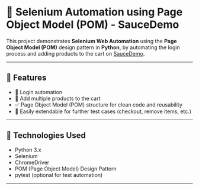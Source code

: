 # 🧪 Selenium Automation using Page Object Model (POM) - SauceDemo

This project demonstrates **Selenium Web Automation** using the **Page Object Model (POM)** design pattern in **Python**, by automating the login process and adding products to the cart on [SauceDemo](https://www.saucedemo.com/).

---

## 📌 Features

- 🔐 Login automation
- 🛒 Add multiple products to the cart
- ✅ Page Object Model (POM) structure for clean code and reusability
- 🧪 Easily extendable for further test cases (checkout, remove items, etc.)

---

## 🧾 Technologies Used

- Python 3.x
- Selenium
- ChromeDriver
- POM (Page Object Model) Design Pattern
- pytest (optional for test automation)

---
